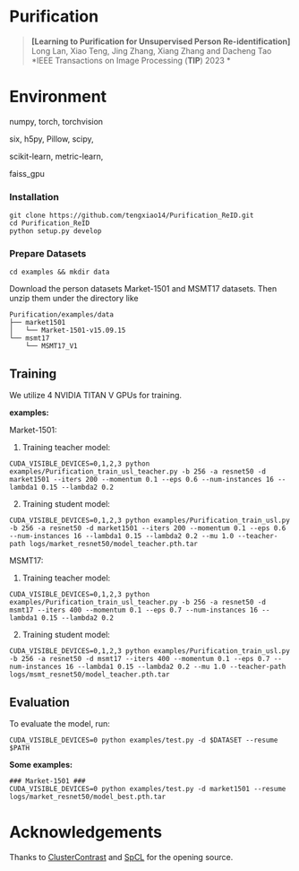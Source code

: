 # Purification

> **[Learning to Purification for Unsupervised Person Re-identification]**<br>
> Long Lan, Xiao Teng, Jing Zhang, Xiang Zhang and Dacheng Tao<br>
> *IEEE Transactions on Image Processing (**TIP**) 2023 *<br>

# Environment

numpy, torch, torchvision

six, h5py, Pillow, scipy,

scikit-learn, metric-learn, 

faiss_gpu

### Installation

```shell
git clone https://github.com/tengxiao14/Purification_ReID.git
cd Purification_ReID
python setup.py develop
```

### Prepare Datasets

```shell
cd examples && mkdir data
```
Download the person datasets Market-1501 and MSMT17 datasets.
Then unzip them under the directory like

```
Purification/examples/data
├── market1501
│   └── Market-1501-v15.09.15
└── msmt17
    └── MSMT17_V1
```

## Training

We utilize 4 NVIDIA TITAN V GPUs for training.

**examples:**

Market-1501:

1. Training teacher model:
```shell
CUDA_VISIBLE_DEVICES=0,1,2,3 python examples/Purification_train_usl_teacher.py -b 256 -a resnet50 -d market1501 --iters 200 --momentum 0.1 --eps 0.6 --num-instances 16 --lambda1 0.15 --lambda2 0.2
```

2. Training student model:
```shell
CUDA_VISIBLE_DEVICES=0,1,2,3 python examples/Purification_train_usl.py -b 256 -a resnet50 -d market1501 --iters 200 --momentum 0.1 --eps 0.6 --num-instances 16 --lambda1 0.15 --lambda2 0.2 --mu 1.0 --teacher-path logs/market_resnet50/model_teacher.pth.tar
```

MSMT17:

1. Training teacher model:
```shell
CUDA_VISIBLE_DEVICES=0,1,2,3 python examples/Purification_train_usl_teacher.py -b 256 -a resnet50 -d msmt17 --iters 400 --momentum 0.1 --eps 0.7 --num-instances 16 --lambda1 0.15 --lambda2 0.2
```

2. Training student model:
```shell
CUDA_VISIBLE_DEVICES=0,1,2,3 python examples/Purification_train_usl.py -b 256 -a resnet50 -d msmt17 --iters 400 --momentum 0.1 --eps 0.7 --num-instances 16 --lambda1 0.15 --lambda2 0.2 --mu 1.0 --teacher-path logs/msmt_resnet50/model_teacher.pth.tar
```

## Evaluation
To evaluate the model, run:
```
CUDA_VISIBLE_DEVICES=0 python examples/test.py -d $DATASET --resume $PATH
```
**Some examples:**
```
### Market-1501 ###
CUDA_VISIBLE_DEVICES=0 python examples/test.py -d market1501 --resume logs/market_resnet50/model_best.pth.tar
```


# Acknowledgements

Thanks to [ClusterContrast](https://github.com/alibaba/cluster-contrast-reid) and [SpCL](https://github.com/yxgeee/SpCL) for the opening source.
